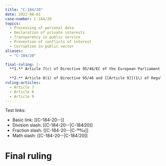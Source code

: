 ```yaml
---
title: "C-184/20"
date: 2022-08-01
case-number: C-184/20
topics:
  - Processing of personal data
  - Declaration of private interests
  - Transparency in public service
  - Prevention of conflicts of interest
  - Corruption in public sector
aliases:
  - "C-184/20"

final-ruling: |-
  **1.** Article 7(c) of Directive 95/46/EC of the European Parliament and of the Council of 24 October 1995 on the protection of individuals with regard to the processing of personal data and on the free movement of such data and point (c) of the first subparagraph of Article 6(1) and Article 6(3) of Regulation (EU) 2016/679 of the European Parliament and of the Council of 27 April 2016 on the protection of natural persons with regard to the processing of personal data and on the free movement of such data, and repealing Directive 95/46/EC (General Data Protection Regulation), read in the light of Articles 7, 8 and 52(1) of the Charter of Fundamental Rights of the European Union, must be interpreted as precluding national legislation that provides for the publication online of the declaration of private interests that any head of an establishment receiving public funds is required to lodge, in so far as, in particular, that publication concerns name-specific data relating to his or her spouse, cohabitee or partner, or to persons who are close relatives of the declarant, or are known by him or her, liable to give rise to a conflict of interests, or concerns any transaction concluded during the last 12 calendar months the value of which exceeds EUR 3000.
  
  **2.** Article 8(1) of Directive 95/46 and [[Article 9]](1\) of Regulation 2016/679 must be interpreted as meaning that the publication, on the website of the public authority responsible for collecting and checking the content of declarations of private interests, of personal data that are liable to disclose indirectly the sexual orientation of a natural person constitutes processing of special categories of personal data, for the purpose of those provisions.
ruling-articles:
  - Article 7
  - Article 8
  - Article 9
---
```


Test links:
- Basic link: [[C-184-20--]]
- Division slash: [[C-184-20--|C-184∕20]]
- Fraction slash: [[C-184-20--|C-184⁄20]]
- Math slash: [[C-184-20--|C-184⧸20]]

# Final ruling